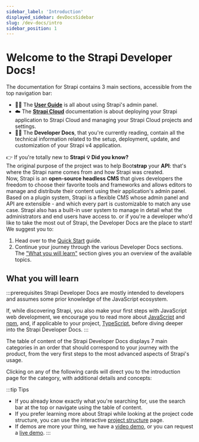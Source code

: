 ```yaml
---
sidebar_label: 'Introduction'
displayed_sidebar: devDocsSidebar
slug: /dev-docs/intro
sidebar_position: 1
---
```


# Welcome to the Strapi Developer Docs!

<SubtleCallout title="Developer Docs, User Guide, and Strapi Cloud documentation" emoji="📍">

The documentation for Strapi contains 3 main sections, accessible from the top navigation bar:

- 🧑‍🏫 The **[User Guide](/user-docs/intro)** is all about using Strapi's admin panel.
- ☁️ The **[Strapi Cloud](/cloud/intro)** documentation is about deploying your Strapi application to Strapi Cloud and managing your Strapi Cloud projects and settings.
- 🧑‍💻 The **Developer Docs**, that you're currently reading, contain all the technical information related to the setup, deployment, update, and customization of your Strapi v4 application.

</SubtleCallout>

👉 If you're totally new to **Strapi** <Annotation>**💡 Did you know?**<br />The original purpose of the project was to help Boot**strap** your **API**: that's where the Strapi name comes from and how Strapi was created.<br />Now, Strapi is an **open-source headless CMS** that gives developers the freedom to choose their favorite tools and frameworks and allows editors to manage and distribute their content using their application's admin panel. <br />Based on a plugin system, Strapi is a flexible CMS whose admin panel and API are extensible - and which every part is customizable to match any use case. Strapi also has a built-in user system to manage in detail what the administrators and end users have access to.</Annotation> or if you're a developer who'd like to take the most out of Strapi, the Developer Docs are the place to start! We suggest you to:

1. Head over to the [Quick Start](/dev-docs/quick-start) guide.
2. Continue your journey through the various Developer Docs sections. The ["What you will learn"](#what-you-will-learn) section gives you an overview of the available topics.



## What you will learn

:::prerequisites
Strapi Developer Docs are mostly intended to developers and assumes some prior knowledge of the JavaScript ecosystem.

If, while discovering Strapi, you also make your first steps with JavaScript web development, we encourage you to read more about [JavaScript](https://developer.mozilla.org/en-US/docs/Learn/Getting_started_with_the_web/JavaScript_basics) and [npm](https://docs.npmjs.com/about-npm), and, if applicable to your project, [TypeScript](https://www.typescriptlang.org/docs/handbook/typescript-in-5-minutes.html), before diving deeper into the Strapi Developer Docs.
:::

The table of content of the Strapi Developer Docs displays 7 main categories in an order that should correspond to your journey with the product, from the very first steps to the most advanced aspects of Strapi's usage.

Clicking on any of the following cards will direct you to the introduction page for the category, with additional details and concepts:

<CustomDocCardsWrapper>

<CustomDocCard emoji="🚀" title="Getting Started" description="The section you're reading right now. Read recommended information for Strapi beginners." link="#" />

<CustomDocCard emoji="⚙️" title="Setup & Deployment" description="Install, configure, and deploy Strapi." link="/dev-docs/setup-deployment" />

<CustomDocCard emoji="📦" title="APIs" description="Query your content with REST, GraphQL, and Strapi's lower-level APIs." link="/dev-docs/api/content-apis" />

<CustomDocCard emoji="🔧" title="Advanced features" description="Use built-in Strapi features for advanced use cases." link="/dev-docs/advanced-features" />

<CustomDocCard emoji="🛠" title="Customization" description="Customize the Strapi server and admin panel." link="/dev-docs/customization" />

<CustomDocCard emoji="🔌" title="Plugins" description="Use Strapi built-in plugins or develop your own plugins." link="/dev-docs/plugins" />

<CustomDocCard emoji="♻️" title="Update & Migration" description="Update your application or migrate from previous Strapi versions." link="/dev-docs/update-migration" />

</CustomDocCardsWrapper>

:::tip Tips
- If you already know exactly what you're searching for, use the search bar at the top or navigate using the table of content.
- If you prefer learning more about Strapi while looking at the project code structure, you can use the interactive [project structure](/dev-docs/project-structure) page.
- If demos are more your thing, we have a [video demo](https://youtu.be/zd0_S_FPzKg), or you can request a [live demo](https://strapi.io/demo).
:::
